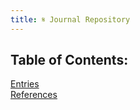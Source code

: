 ```yaml
---
title: 𝄋 Journal Repository
---
```


## Table of Contents:
[Entries](/notes/vault/entries.md)  
[References](/notes/vault/references.md)
